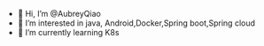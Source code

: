 - 👋 Hi, I’m @AubreyQiao
- 👀 I’m interested in java, Android,Docker,Spring boot,Spring cloud
- 🌱 I’m currently learning K8s


<!---
AubreyQiao/AubreyQiao is a ✨ special ✨ repository because its `README.md` (this file) appears on your GitHub profile.
You can click the Preview link to take a look at your changes.
--->
